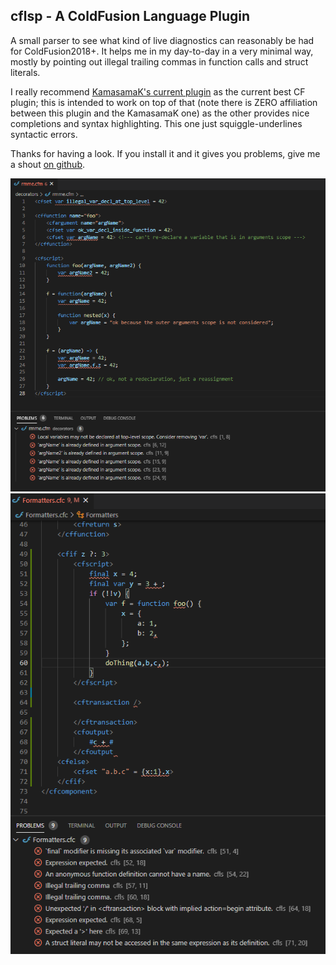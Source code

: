 ## cflsp - A ColdFusion Language Plugin

A small parser to see what kind of live diagnostics can reasonably be had for ColdFusion2018+. It helps me in my day-to-day in a very minimal way, mostly by pointing out illegal trailing commas in function calls and struct literals.

I really recommend [KamasamaK's current plugin](https://github.com/KamasamaK/vscode-cfml) as the current best CF plugin; this is intended to work on top of that (note there is ZERO affiliation between this plugin and the KamasamaK one) as the other provides nice completions and syntax highlighting. This one just squiggle-underlines syntactic errors.

Thanks for having a look. If you install it and it gives you problems, give me a shout [on github](https://github.com/softwareCobbler/cfc).

![errors from top-level var decl and function-level arguments scope shadowing](./cflsp-vscode/declaration-errors.png)
![example diagnostics, both squiggly-underlined and in the 'problems' panel](./cflsp-vscode/cfls-diagnostics.png)
